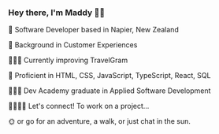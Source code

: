 ### Hey there, I'm Maddy 👋🏻

📍 Software Developer based in Napier, New Zealand

👥 Background in Customer Experiences

👩🏻‍💻 Currently improving TravelGram


🚀 Proficient in HTML, CSS, JavaScript, TypeScript, React, SQL

👩🏻‍🎓 Dev Academy graduate in Applied Software Development


🫱🏻‍🫲🏼 Let's connect! To work on a project...

🌞 or go for an adventure, a walk, or just chat in the sun.



